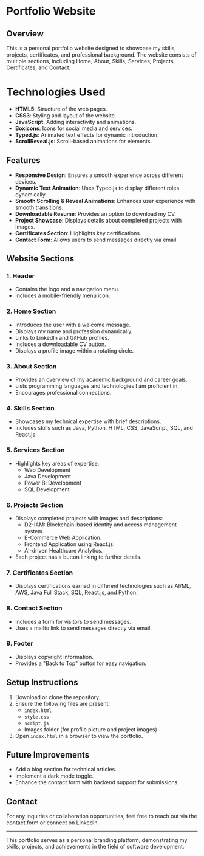# Portfolio Website

## Overview
This is a personal portfolio website designed to showcase my skills, projects, certificates, and professional background. The website consists of multiple sections, including Home, About, Skills, Services, Projects, Certificates, and Contact.

# Technologies Used
- **HTML5**: Structure of the web pages.
- **CSS3**: Styling and layout of the website.
- **JavaScript**: Adding interactivity and animations.
- **Boxicons**: Icons for social media and services.
- **Typed.js**: Animated text effects for dynamic introduction.
- **ScrollReveal.js**: Scroll-based animations for elements.

## Features
- **Responsive Design**: Ensures a smooth experience across different devices.
- **Dynamic Text Animation**: Uses Typed.js to display different roles dynamically.
- **Smooth Scrolling & Reveal Animations**: Enhances user experience with smooth transitions.
- **Downloadable Resume**: Provides an option to download my CV.
- **Project Showcase**: Displays details about completed projects with images.
- **Certificates Section**: Highlights key certifications.
- **Contact Form**: Allows users to send messages directly via email.

## Website Sections

### 1. Header
- Contains the logo and a navigation menu.
- Includes a mobile-friendly menu icon.

### 2. Home Section
- Introduces the user with a welcome message.
- Displays my name and profession dynamically.
- Links to LinkedIn and GitHub profiles.
- Includes a downloadable CV button.
- Displays a profile image within a rotating circle.

### 3. About Section
- Provides an overview of my academic background and career goals.
- Lists programming languages and technologies I am proficient in.
- Encourages professional connections.

### 4. Skills Section
- Showcases my technical expertise with brief descriptions.
- Includes skills such as Java, Python, HTML, CSS, JavaScript, SQL, and React.js.

### 5. Services Section
- Highlights key areas of expertise:
  - Web Development
  - Java Development
  - Power BI Development
  - SQL Development

### 6. Projects Section
- Displays completed projects with images and descriptions:
  - D2-IAM: Blockchain-based identity and access management system.
  - E-Commerce Web Application.
  - Frontend Application using React.js.
  - AI-driven Healthcare Analytics.
- Each project has a button linking to further details.

### 7. Certificates Section
- Displays certifications earned in different technologies such as AI/ML, AWS, Java Full Stack, SQL, React.js, and Python.

### 8. Contact Section
- Includes a form for visitors to send messages.
- Uses a mailto link to send messages directly via email.

### 9. Footer
- Displays copyright information.
- Provides a "Back to Top" button for easy navigation.

## Setup Instructions
1. Download or clone the repository.
2. Ensure the following files are present:
   - `index.html`
   - `style.css`
   - `script.js`
   - Images folder (for profile picture and project images)
3. Open `index.html` in a browser to view the portfolio.

## Future Improvements
- Add a blog section for technical articles.
- Implement a dark mode toggle.
- Enhance the contact form with backend support for submissions.

## Contact
For any inquiries or collaboration opportunities, feel free to reach out via the contact form or connect on LinkedIn.

---
This portfolio serves as a personal branding platform, demonstrating my skills, projects, and achievements in the field of software development.


